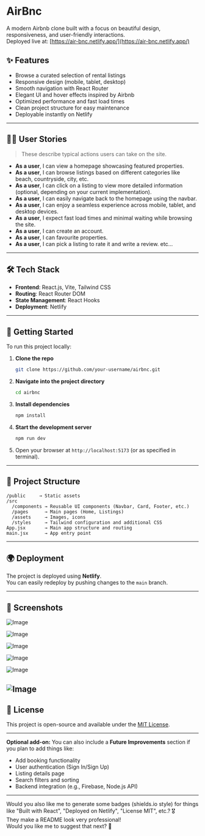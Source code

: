 # AirBnc

A modern Airbnb clone built with a focus on beautiful design, responsiveness, and user-friendly interactions.  
Deployed live at: [https://air-bnc.netlify.app/](https://air-bnc.netlify.app/)

## ✨ Features

- Browse a curated selection of rental listings
- Responsive design (mobile, tablet, desktop)
- Smooth navigation with React Router
- Elegant UI and hover effects inspired by Airbnb
- Optimized performance and fast load times
- Clean project structure for easy maintenance
- Deployable instantly on Netlify

---

## 🧑‍💻 User Stories

> These describe typical actions users can take on the site.

- **As a user**, I can view a homepage showcasing featured properties.
- **As a user**, I can browse listings based on different categories like beach, countryside, city, etc.
- **As a user**, I can click on a listing to view more detailed information (optional, depending on your current implementation).
- **As a user**, I can easily navigate back to the homepage using the navbar.
- **As a user**, I can enjoy a seamless experience across mobile, tablet, and desktop devices.
- **As a user**, I expect fast load times and minimal waiting while browsing the site.
- **As a user**, I can create an account.
- **As a user**, I can favourite properties.
- **As a user**, I can pick a listing to rate it and write a review.
etc...
---

## 🛠 Tech Stack

- **Frontend**: React.js, Vite, Tailwind CSS
- **Routing**: React Router DOM
- **State Management**: React Hooks
- **Deployment**: Netlify

---

## 🚀 Getting Started

To run this project locally:

1. **Clone the repo**
   ```bash
   git clone https://github.com/your-username/airbnc.git
   ```
2. **Navigate into the project directory**
   ```bash
   cd airbnc
   ```
3. **Install dependencies**
   ```bash
   npm install
   ```
4. **Start the development server**
   ```bash
   npm run dev
   ```
5. Open your browser at `http://localhost:5173` (or as specified in terminal).

---

## 📁 Project Structure

```
/public     → Static assets
/src
  /components → Reusable UI components (Navbar, Card, Footer, etc.)
  /pages      → Main pages (Home, Listings)
  /assets     → Images, icons
  /styles     → Tailwind configuration and additional CSS
App.jsx       → Main app structure and routing
main.jsx      → App entry point
```

---

## 🌍 Deployment

The project is deployed using **Netlify**.  
You can easily redeploy by pushing changes to the `main` branch.

---

## 📸 Screenshots

![Image](https://github.com/user-attachments/assets/5f923e8b-7762-4d84-badd-b59e79b7203e)

![Image](https://github.com/user-attachments/assets/e2c3b5f3-0e10-44fb-95b8-00d625647fc9)

![Image](https://github.com/user-attachments/assets/94c53667-3136-492a-90f1-b2c274220998)

![Image](https://github.com/user-attachments/assets/90fe83fd-de08-4e8b-a705-7fe2f5e9d484)

![Image](https://github.com/user-attachments/assets/9f6bac25-825a-4481-821d-5a173fb9d82c)

![Image](https://github.com/user-attachments/assets/a39218ed-1943-4ecd-b74a-35533fdf2d53)
---

## 📄 License

This project is open-source and available under the [MIT License](LICENSE).

---

**Optional add-on:** You can also include a **Future Improvements** section if you plan to add things like:

- Add booking functionality
- User authentication (Sign In/Sign Up)
- Listing details page
- Search filters and sorting
- Backend integration (e.g., Firebase, Node.js API)

---

Would you also like me to generate some badges (shields.io style) for things like "Built with React", "Deployed on Netlify", "License MIT", etc.? 🎖️  
They make a README look very professional!  
Would you like me to suggest that next? 🚀
